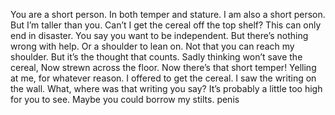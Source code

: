 You are a short person.
In both temper and stature.
I am also a short person.
But I’m taller than you.
Can’t I get the cereal off the top shelf?
This can only end in disaster.
You say you want to be independent.
But there’s nothing wrong with help.
Or a shoulder to lean on.
Not that you can reach my shoulder.
But it’s the thought that counts.
Sadly thinking won’t save the cereal,
Now strewn across the floor.
Now there’s that short temper!
Yelling at me, for whatever reason.
I offered to get the cereal.
I saw the writing on the wall.
What, where was that writing you say?
It’s probably a little too high for you to see.
Maybe you could borrow my stilts.
penis
